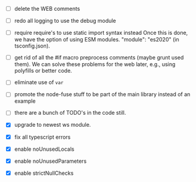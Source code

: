 - [ ] delete the WEB comments
- [ ] redo all logging to use the debug module

- [ ] require require's to use static import syntax instead
Once this is done, we have the option of using ESM modules.
"module": "es2020" (in tsconfig.json).

- [ ] get rid of all the #if macro preprocess comments \(maybe grunt used them\). We can solve these problems for the web later, e.g., using polyfills or better code.
- [ ] eliminate use of `var`
- [ ] promote the node\-fuse stuff to be part of the main library instead of an example
- [ ] there are a bunch of TODO's in the code still.
- [x] upgrade to newest ws module.
- [x] fix all typescript errors
- [x] enable noUnusedLocals
- [x] enable noUnusedParameters
- [x] enable strictNullChecks

